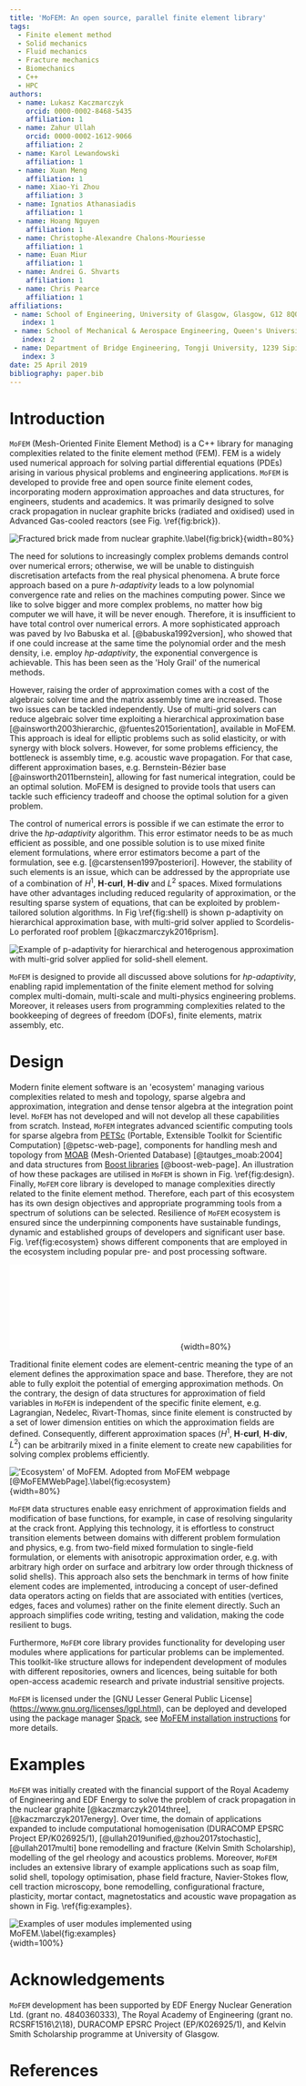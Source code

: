 ```yaml
---
title: 'MoFEM: An open source, parallel finite element library'
tags:
  - Finite element method
  - Solid mechanics
  - Fluid mechanics
  - Fracture mechanics
  - Biomechanics
  - C++
  - HPC
authors:
  - name: Lukasz Kaczmarczyk
    orcid: 0000-0002-8468-5435
    affiliation: 1 
  - name: Zahur Ullah
    orcid: 0000-0002-1612-9066
    affiliation: 2
  - name: Karol Lewandowski
    affiliation: 1 
  - name: Xuan Meng  
    affiliation: 1 
  - name: Xiao-Yi Zhou 
    affiliation: 3 
  - name: Ignatios Athanasiadis  
    affiliation: 1 
  - name: Hoang Nguyen  
    affiliation: 1 
  - name: Christophe-Alexandre Chalons-Mouriesse 
    affiliation: 1 
  - name: Euan Miur
    affiliation: 1 
  - name: Andrei G. Shvarts
    affiliation: 1 
  - name: Chris Pearce  
    affiliation: 1 
affiliations:
 - name: School of Engineering, University of Glasgow, Glasgow, G12 8QQ
   index: 1
 - name: School of Mechanical & Aerospace Engineering, Queen's University, Belfast, BT7 1NN
   index: 2
 - name: Department of Bridge Engineering, Tongji University, 1239 Siping Road, Shanghai, 200092, China
   index: 3
date: 25 April 2019
bibliography: paper.bib
---
```



# Introduction

 `MoFEM` (Mesh-Oriented Finite Element Method) is a C++ library for managing
 complexities related to the finite element method (FEM). FEM is a widely
 used numerical approach for solving partial differential equations (PDEs)
 arising in various physical problems and engineering applications. `MoFEM`
 is developed to provide free and open source finite element codes,
 incorporating modern approximation approaches and data structures, for
 engineers, students and academics. It was primarily designed to solve crack
 propagation in nuclear graphite bricks (radiated and oxidised) used in
 Advanced Gas-cooled reactors (see Fig. \ref{fig:brick}).

 ![Fractured brick made from nuclear graphite.\label{fig:brick}](paper_brick.png){width=80%}

 The need for solutions to increasingly complex problems demands control over
 numerical errors; otherwise, we will be unable to distinguish discretisation
 artefacts from the real physical phenomena. A brute force approach based on a
 pure *h-adaptivity* leads to a low polynomial convergence rate and relies on
 the machines computing power. Since we like to solve bigger and more complex
 problems, no matter how big computer we will have, it will be never enough.
 Therefore, it is insufficient to have total control over numerical errors. A
 more sophisticated approach was paved by Ivo Babuska et al.
 [@babuska1992version], who showed that if one could increase at the same time
 the polynomial order and the mesh density, i.e. employ *hp-adaptivity*, the
 exponential convergence is achievable. This has been seen as the 'Holy Grail'
 of the numerical methods.

 However, raising the order of approximation comes with a cost of the
 algebraic solver time and the matrix assembly time are increased. Those two
 issues can be tackled independently. Use of multi-grid solvers can reduce
 algebraic solver time exploiting a hierarchical approximation base
 [@ainsworth2003hierarchic, @fuentes2015orientation], available in MoFEM. This
 approach is ideal for elliptic problems such as solid elasticity, or with
 synergy with block solvers. However, for some problems efficiency, the
 bottleneck is assembly time, e.g. acoustic wave propagation. For that case,
 different approximation bases, e.g. Bernstein-Bézier base
 [@ainsworth2011bernstein], allowing for fast numerical integration, could be
 an optimal solution. MoFEM is designed to provide tools that users can tackle
 such efficiency tradeoff and choose the optimal solution for a given problem.

  The control of numerical errors is possible if we can estimate the error to
  drive the *hp-adaptivity* algorithm. This error estimator needs to be as much
  efficient as possible, and one possible solution is to use mixed finite
  element formulations, where error estimators become a part of the formulation,
  see e.g. [@carstensen1997posteriori]. However, the stability of such elements
  is an issue, which can be addressed by the appropriate use of a combination of
  $H^1$, $\mathbf{H}\text{-}\textbf{curl}$, $\mathbf{H}\text{-}\textbf{div}$ and
  $L^2$ spaces. Mixed formulations have other advantages including reduced
  regularity of approximation, or the resulting sparse system of equations, that
  can be exploited by problem-tailored solution algorithms. In Fig \ref{fig:shell} is shown p-adaptivity on hierarchical approximation base, with
  multi-grid solver applied to Scordelis-Lo perforated roof problem [@kaczmarczyk2016prism].

  ![Example of p-adaptivity for hierarchical and heterogenous approximation with multi-grid solver applied for solid-shell element.](paper_shell.png) 
  
  <!-- 
  In Fig.
  \ref{fig:convergence} we show a convergence study for the mixed formulation
  for a transport/heat conduction problem.  

  ![A convergence study of h-adaptivity for the mixed formulation of the stationary transport/heat conduction problem (see inset of the figure for the geometry), with the comparison of different polynomial orders, denoted as '$\text{P}n\text{-}\text{P}m$', where $n$ is order of approximation for the flux and $m$ is the order for the field values (temperature or density). Note that the flux is approximated by the space $\mathbf{H}\text{-}\textbf{div}$, while the field values -- by the space $L^2$, see corresponding [MoFEM tutorial page](http://mofem.eng.gla.ac.uk/mofem/html/mix_transport.html) for more details.\label{fig:convergence}](LShape.pdf){ width=80% }
  -->

  `MoFEM` is designed to provide all discussed above solutions for
  *hp-adaptivity*, enabling rapid implementation of the finite element method
  for solving complex multi-domain, multi-scale and multi-physics engineering
  problems. Moreover, it releases users from programming complexities related to
  the bookkeeping of degrees of freedom (DOFs), finite elements, matrix
  assembly, etc.
  

# Design

  Modern finite element software is an 'ecosystem' managing various complexities
  related to mesh and topology, sparse algebra and approximation, integration
  and dense tensor algebra at the integration point level. `MoFEM` has not
  developed and will not develop all these capabilities from scratch. Instead,
  `MoFEM` integrates advanced scientific computing tools for sparse algebra from
  [PETSc](https://www.mcs.anl.gov/petsc/) (Portable, Extensible Toolkit for
  Scientific Computation) [@petsc-web-page], components for handling mesh and
  topology from [MOAB](https://press3.mcs.anl.gov/sigma/moab-library/)
  (Mesh-Oriented Database) [@tautges_moab:2004] and data structures from [Boost
  libraries](https://www.boost.org) [@boost-web-page]. An illustration of how
  these packages are utilised in `MoFEM` is shown in Fig. \ref{fig:design}.
  Finally, `MoFEM` core library is developed to manage complexities directly
  related to the finite element method. Therefore, each part of this ecosystem
  has its own design objectives and appropriate programming tools from a
  spectrum of solutions can be selected. Resilience of `MoFEM` ecosystem is
  ensured since the underpinning components have sustainable fundings, dynamic
  and established groups of developers and significant user base. Fig.
  \ref{fig:ecosystem} shows different components that are employed in the
  ecosystem including popular pre- and post processing software.

  ![Basic design of `MoFEM` (Adopted from `MoFEM` webpage [@MoFEMWebPage]).\label{fig:design}](basic_design.pdf){width=80%}

  <!--  MoFEM makes
  PETSc integral part of code by extending PETSc by DMMOFEM interface (several
  other functions work directly on PETSc objects). MoAB from other hand is
  internal data storage.  -->

  <!--  MoFEM focuses attention on complexities related to finite element
  technology and uses abstractions like field entity, DOF (degree of freedom),
  finite element and problem. -->

  <!-- MoFEM software utilises recent advances
  in the finite element technology and modern data structures, enabling the efficient
  solution of complex, multi-domain, multi-scale and multi-physics problems.  
  -->

  Traditional finite element codes are element-centric meaning the type of an
  element defines the approximation space and base. Therefore, they are not able
  to fully exploit the potential of emerging approximation methods. On the
  contrary, the design of data structures for approximation of field variables
  in `MoFEM`  is independent of the specific finite element, e.g. Lagrangian,
  Nedelec, Rivart-Thomas, since finite element is constructed by a set of lower
  dimension entities on which the approximation fields are defined.
  Consequently, different approximation spaces ($H^1$, $\mathbf{H}\text{-}\textbf{curl}$, $\mathbf{H}\text{-}\textbf{div}$, $L^2$)
  can be arbitrarily mixed in a finite element to create new capabilities for
  solving complex problems efficiently. 
  
  <!--   
  It is worth mentioning that the
  approximation space defines the adjacency of DOFs on entities while the number
  of DOFs on entity is independent on approximation base. 
  -->

  !['Ecosystem' of `MoFEM`. Adopted from MoFEM webpage [@MoFEMWebPage].\label{fig:ecosystem}](ecosystem.png){width=80%}
   
  
 <!--  Moreover, the base on entity is a trace of the base on element,
  and opposite relation works, base on entity is extruded into element. -->

  `MoFEM` data structures enable easy enrichment of approximation fields and
  modification of base functions, for example, in case of resolving singularity
  at the crack front. Applying this technology, it is effortless to construct
  transition elements between domains with different problem formulation and
  physics, e.g. from two-field mixed formulation to single-field formulation, or
  elements with anisotropic approximation order, e.g. with arbitrary high order
  on surface and arbitrary low order through thickness of solid shells). This
  approach also sets the benchmark in terms of how finite element codes are
  implemented, introducing a concept of user-defined data operators acting on
  fields that are associated with entities (vertices, edges, faces and volumes)
  rather on the finite element directly. Such an approach simplifies code
  writing, testing and validation, making the code resilient to bugs.

  Furthermore, `MoFEM` core library provides functionality for developing user
  modules where applications for particular problems can be
  implemented. This toolkit-like structure allows for independent development of modules with different repositories, owners and licences, being suitable for both open-access academic research and private industrial sensitive projects.

  `MoFEM` is licensed under the [GNU Lesser General Public License] (https://www.gnu.org/licenses/lgpl.html), can be deployed and developed using the package manager [Spack](https://spack.io), see [MoFEM installation instructions](http://mofem.eng.gla.ac.uk/mofem/html/installation.html) for more details.

<!-- 
 ```MoFEM``` is a finite element analysis code tailored for the solution of 
 multi-physics problems with arbitrary levels of approximation, different 
 levels of mesh refinement and optimised for high-performance computing. 

 It is designed to be able to manage complexities related to hierarchical basis 
 functions (Legendre, Lobatto or Jacobi polynomials), providing heterogeneous 
 approximation of an arbitary order for L2, H1, H-div and H-curl spaces. 
 ```MoFEM``` incorporates a blend of 
 [Boost Multi-index Containers](https://www.boost.org/doc/libs/1_62_0/libs/multi_index/doc/index.html), 
 [MOAB](https://press3.mcs.anl.gov/sigma/moab-library/) (Mesh Oriented Database) 
 and [PETSc](https://www.mcs.anl.gov/petsc/) (Portable, Extensible Toolkit 
 for Scientific Computation). 
  -->
 
 <!-- `MoFEM` is developed in C++ and it is an 
 `MoFEM` can read and write a number of mesh file formats using functionality
  provided by [MOAB](https://press3.mcs.anl.gov/sigma/moab-library/). Furthemore,
  it has full support for [CUBIT/TRELIS](https://www.csimsoft.com/trelis.jsp),
  [TetGEN](http://wias-berlin.de/software/index.jsp?id=TetGen&lang=1),
  [Salome-Meca](https://www.code-aster.org/spip.php?article303), 
  [Gmsh](http://gmsh.info) for pre-processing and [ParaView](https:www.paraview.org) for post-processing. -->

# Examples

  `MoFEM` was initially created with the financial support of the Royal Academy
   of Engineering and EDF Energy to solve the problem of crack propagation in
   the nuclear graphite [@kaczmarczyk2014three],[@kaczmarczyk2017energy]. Over
   time, the domain of applications expanded to include computational
   homogenisation (DURACOMP EPSRC Project EP/K026925/1),
   [@ullah2019unified,@zhou2017stochastic],[@ullah2017multi] bone remodelling
   and fracture (Kelvin Smith Scholarship), modelling of the gel rheology and
   acoustics problems. Moreover, `MoFEM` includes an extensive library of
   example applications such as soap film, solid shell, topology optimisation,
   phase field fracture, Navier-Stokes flow, cell traction microscopy, bone
   remodelling, configurational fracture, plasticity, mortar contact,
   magnetostatics and acoustic wave propagation as shown in Fig.
   \ref{fig:examples}.

  ![Examples of user modules implemented using `MoFEM`.\label{fig:examples}](mofem_modules_examples.png){width=100%}

# Acknowledgements

  `MoFEM` development has been supported by EDF Energy Nuclear Generation Ltd.
  (grant no. 4840360333), The Royal Academy of Engineering (grant no.
  RCSRF1516\2\18), DURACOMP EPSRC Project (EP/K026925/1), and Kelvin Smith
  Scholarship programme at University of Glasgow.

# References